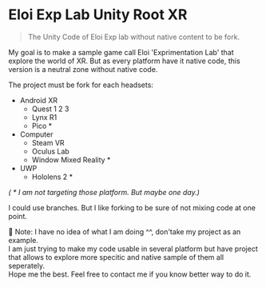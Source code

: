 # Eloi Exp Lab Unity Root XR

> The Unity Code of Eloi Exp lab without native content to be fork.

My goal is to make a sample game call Eloi 'Exprimentation Lab' that explore the world of XR.
But as every platform have it native code, this version is a neutral zone without native code.

The project must be fork for each headsets: 
- Android XR
  - Quest 1 2 3
  - Lynx R1
  - Pico *
- Computer
   - Steam VR
   - Oculus Lab
   - Window Mixed Reality *
 - UWP
   - Hololens 2 *

_( * I am not targeting those platform. But maybe one day.)_
       
I could use branches. But I like forking to be sure of not mixing code at one point.  

🚨 Note: I have no idea of what I am doing ^^, don'take my project as an example.  
I am just trying to make my code usable in several platform but have project that allows to explore more specitic and native sample of them all seperately.  
Hope me the best. Feel free to contact me if you know better way to do it.  


